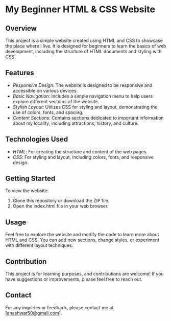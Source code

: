 # My Beginner HTML & CSS Website

## Overview

This project is a simple website created using HTML and CSS to showcase the place where I live. It is designed for beginners to learn the basics of web development, including the structure of HTML documents and styling with CSS.

## Features

- *Responsive Design*: The website is designed to be responsive and accessible on various devices.
- *Basic Navigation*: Includes a simple navigation menu to help users explore different sections of the website.
- *Stylish Layout*: Utilizes CSS for styling and layout, demonstrating the use of colors, fonts, and spacing.
- *Content Sections*: Contains sections dedicated to important information about my locality, including attractions, history, and culture.

## Technologies Used

- *HTML*: For creating the structure and content of the web pages.
- *CSS*: For styling and layout, including colors, fonts, and responsive design.

## Getting Started

To view the website:

1. Clone this repository or download the ZIP file.
2. Open the index.html file in your web browser.

## Usage

Feel free to explore the website and modify the code to learn more about HTML and CSS. You can add new sections, change styles, or experiment with different layout techniques.

## Contribution

This project is for learning purposes, and contributions are welcome! If you have suggestions or improvements, please feel free to reach out.



## Contact

For any inquiries or feedback, please contact me at [anashwar50@gmail.com].
